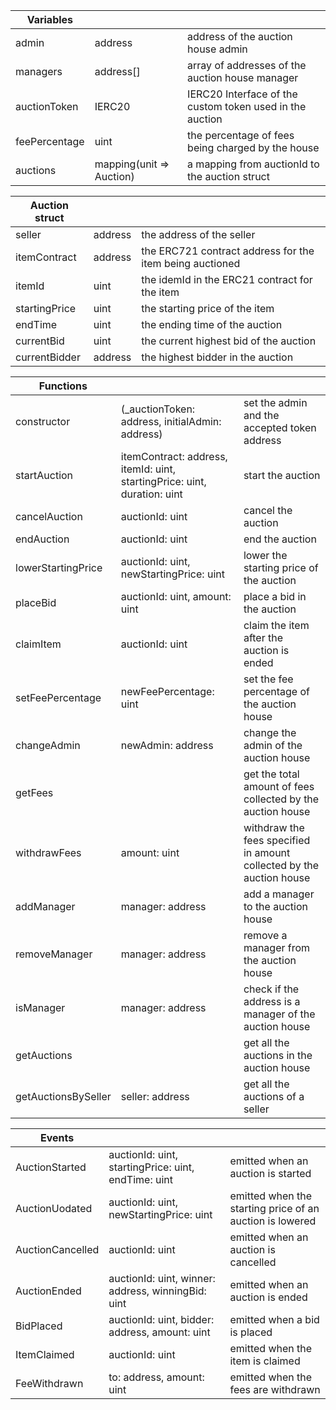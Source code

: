 | Variables     |                          |                                                          |
| ------------- | ------------------------ | -------------------------------------------------------- |
| admin         | address                  | address of the auction house admin                       |
| managers      | address[]                | array of addresses of the auction house manager          |
| auctionToken  | IERC20                   | IERC20 Interface of the custom token used in the auction |
| feePercentage | uint                     | the percentage of fees being charged by the house        |
| auctions      | mapping(unit => Auction) | a mapping from auctionId to the auction struct           |

| Auction struct |         |                                                          |
| -------------- | ------- | -------------------------------------------------------- |
| seller         | address | the address of the seller                                |
| itemContract   | address | the ERC721 contract address for the item being auctioned |
| itemId         | uint    | the idemId in the ERC21 contract for the item            |
| startingPrice  | uint    | the starting price of the item                           |
| endTime        | uint    | the ending time of the auction                           |
| currentBid     | uint    | the current highest bid of the auction                   |
| currentBidder  | address | the highest bidder in the auction                        |

| Functions    |                                                                          |                                              |
| ------------ | ------------------------------------------------------------------------ | -------------------------------------------- |
| constructor  | (\_auctionToken: address, initialAdmin: address)                         | set the admin and the accepted token address |
| startAuction | itemContract: address, itemId: uint, startingPrice: uint, duration: uint | start the auction                            |
| cancelAuction| auctionId: uint                                                           | cancel the auction                           |
| endAuction   | auctionId: uint                                                           | end the auction                              |\
| lowerStartingPrice | auctionId: uint, newStartingPrice: uint | lower the starting price of the auction |
| placeBid     | auctionId: uint, amount: uint | place a bid in the auction |
| claimItem    | auctionId: uint | claim the item after the auction is ended |
| setFeePercentage | newFeePercentage: uint | set the fee percentage of the auction house |
| changeAdmin  | newAdmin: address | change the admin of the auction house |
| getFees | | get the total amount of fees collected by the auction house |
| withdrawFees | amount: uint | withdraw the fees specified in amount collected by the auction house |
| addManager | manager: address | add a manager to the auction house |
| removeManager | manager: address | remove a manager from the auction house |
| isManager | manager: address | check if the address is a manager of the auction house |
| getAuctions | | get all the auctions in the auction house |
| getAuctionsBySeller | seller: address | get all the auctions of a seller |

| Events | | |
| ------ | ------- | -------------------------------------------------------- |
| AuctionStarted | auctionId: uint, startingPrice: uint, endTime: uint | emitted when an auction is started |
| AuctionUodated | auctionId: uint, newStartingPrice: uint | emitted when the starting price of an auction is lowered |
| AuctionCancelled | auctionId: uint | emitted when an auction is cancelled |
| AuctionEnded | auctionId: uint, winner: address, winningBid: uint | emitted when an auction is ended |
| BidPlaced | auctionId: uint, bidder: address, amount: uint | emitted when a bid is placed |
| ItemClaimed | auctionId: uint| emitted when the item is claimed |
| FeeWithdrawn | to: address, amount: uint | emitted when the fees are withdrawn |
